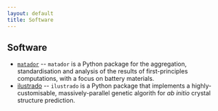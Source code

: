 ```yaml
---
layout: default
title: Software
---
```


## Software

- [`matador`](http://www.tcm.phy.cam.ac.uk/~me388/matador)
-- `matador` is a Python package for the aggregation, standardisation and analysis of the results of first-principles computations, with a focus on battery materials.
- [ilustrado](http://www.tcm.phy.cam.ac.uk/~me388/ilustrado)
-- `ilustrado` is a Python package that implements a highly-customisable, massively-parallel genetic algorith for *ab initio* crystal structure prediction.
